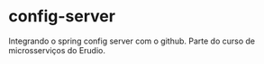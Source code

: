 # config-server
Integrando o spring config server com o github. Parte do curso de microsserviços do Erudio.
